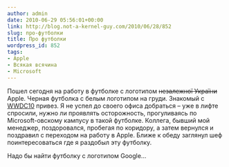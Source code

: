 ```yaml
---
author: admin
date: 2010-06-29 05:56:01+00:00
link: http://blog.not-a-kernel-guy.com/2010/06/28/852
slug: про-футболки
title: Про футболки
wordpress_id: 852
tags:
- Apple
- Всякая всячина
- Microsoft
---
```


Пошел сегодня на работу в футболке с логотипом <del>незалежної України</del> Apple. Черная футболка с белым логотипом на груди. Знакомый с [WWDC10](http://developer.apple.com/wwdc/) привез. Я не успел до своего офиса добраться – уже в лифте спросили, нужно ли проявлять осторожность, прогуливаясь по Microsoft-овскому кампусу в такой футболке. Коллега, бывший мой менеджер, поздоровался, пробегая по коридору, а затем вернулся и поздравил с переходом на работу в Apple. Ближе к обеду заглянул шеф поинтересоваться где я раздобыл эту футболку.

Надо бы найти футболку с логотипом Google…
